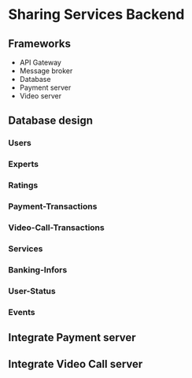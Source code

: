 Sharing Services Backend
======================

## Frameworks
* API Gateway
* Message broker
* Database
* Payment server
* Video server

## Database design
### Users
### Experts
### Ratings
### Payment-Transactions
### Video-Call-Transactions
### Services
### Banking-Infors
### User-Status
### Events

## Integrate Payment server

## Integrate Video Call server


